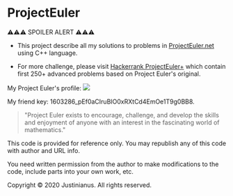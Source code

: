 # ProjectEuler

:warning::warning::warning: SPOILER ALERT :warning::warning::warning:

- This project describe all my solutions to problems in [ProjectEuler.net](https://projecteuler.net) using C++ language.

- For more challenge, please visit [Hackerrank ProjectEuler+](https://www.hackerrank.com/contests/projecteuler) which contain first 250+ advanced problems based on Project Euler's original.

My Project Euler's profile: [![](https://projecteuler.net/profile/hoangle134134.png)](http://projecteuler.net/progress=hoangle134134)

My friend key: 1603286_pEf0aCIruBIO0xRXtCd4EmOe1T9g0BB8.

> "Project Euler exists to encourage, challenge, and develop the skills and enjoyment of anyone with an interest in the fascinating world of mathematics."

This code is provided for reference only. You may republish any of this code with author and URL info.

You need written permission from the author to make modifications to the code, include parts into your own work, etc.

Copyright © 2020 Justinianus. All rights reserved.
